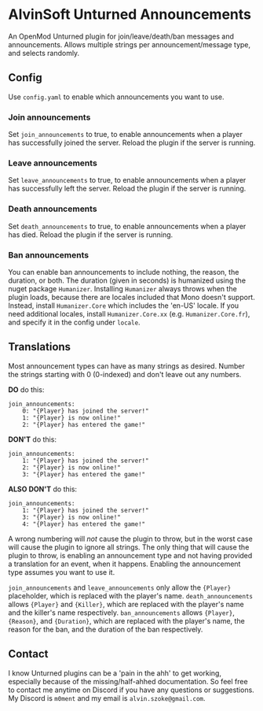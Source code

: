 # AlvinSoft Unturned Announcements
An OpenMod Unturned plugin for join/leave/death/ban messages and announcements. Allows multiple strings per announcement/message type, and selects randomly.

## Config
Use `config.yaml` to enable which announcements you want to use.

### Join announcements
Set `join_announcements` to true, to enable announcements when a player has successfully joined the server. Reload the plugin if the server is running.

### Leave announcements
Set `leave_announcements` to true, to enable announcements when a player has successfully left the server. Reload the plugin if the server is running.

### Death announcements
Set `death_announcements` to true, to enable announcements when a player has died. Reload the plugin if the server is running.

### Ban announcements
You can enable ban announcements to include nothing, the reason, the duration, or both. The duration (given in seconds) is humanized using the nuget package `Humanizer`. Installing `Humanizer` always throws when the plugin loads, because there are locales included that Mono doesn't support. Instead, install `Humanizer.Core` which includes the 'en-US' locale. If you need additional locales, install `Humanizer.Core.xx` (e.g. `Humanizer.Core.fr`), and specify it in the config under `locale`.


## Translations
Most announcement types can have as many strings as desired. Number the strings starting with 0 (0-indexed) and don't leave out any numbers.

**DO** do this:
```
join_announcements:
    0: "{Player} has joined the server!"
    1: "{Player} is now online!"
    2: "{Player} has entered the game!"
```
**DON'T** do this:
```
join_announcements:
    1: "{Player} has joined the server!"
    2: "{Player} is now online!"
    3: "{Player} has entered the game!"
```
**ALSO DON'T** do this:
```
join_announcements:
    1: "{Player} has joined the server!"
    3: "{Player} is now online!"
    4: "{Player} has entered the game!"
```

A wrong numbering will *not* cause the plugin to throw, but in the worst case will cause the plugin to ignore all strings. The only thing that will cause the plugin to throw, is enabling an announcement type and not having provided a translation for an event, when it happens. Enabling the announcement type assumes you want to use it.

`join_announcements` and `leave_announcements` only allow the `{Player}` placeholder, which is replaced with the player's name. `death_announcements` allows `{Player}` and `{Killer}`, which are replaced with the player's name and the killer's name respectively. `ban_announcements` allows `{Player}`, `{Reason}`, and `{Duration}`, which are replaced with the player's name, the reason for the ban, and the duration of the ban respectively.

## Contact
I know Unturned plugins can be a 'pain in the ahh' to get working, especially because of the missing/half-ahhed documentation. So feel free to contact me anytime on Discord if you have any questions or suggestions. My Discord is `m0ment` and my email is `alvin.szoke@gmail.com`.